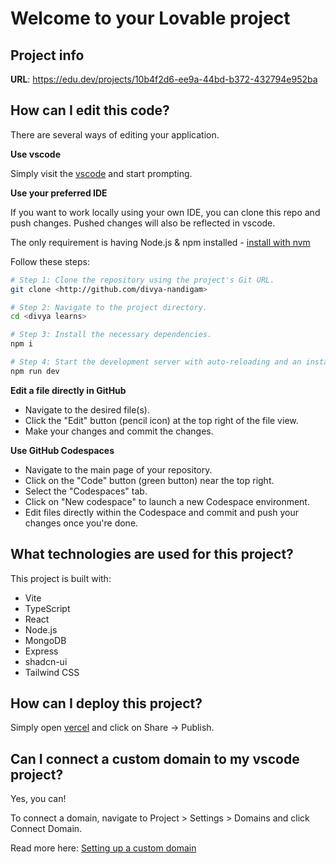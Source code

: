 # Welcome to your Lovable project

## Project info

**URL**: https://edu.dev/projects/10b4f2d6-ee9a-44bd-b372-432794e952ba

## How can I edit this code?

There are several ways of editing your application.

**Use vscode**

Simply visit the [vscode](https://vscode.dev/projects/10b4f2d6-ee9a-44bd-b372-432794e952ba) and start prompting.


**Use your preferred IDE**

If you want to work locally using your own IDE, you can clone this repo and push changes. Pushed changes will also be reflected in vscode.

The only requirement is having Node.js & npm installed - [install with nvm](https://github.com/nvm-sh/nvm#installing-and-updating)

Follow these steps:

```sh
# Step 1: Clone the repository using the project's Git URL.
git clone <http://github.com/divya-nandigam>

# Step 2: Navigate to the project directory.
cd <divya learns>

# Step 3: Install the necessary dependencies.
npm i

# Step 4: Start the development server with auto-reloading and an instant preview.
npm run dev
```

**Edit a file directly in GitHub**

- Navigate to the desired file(s).
- Click the "Edit" button (pencil icon) at the top right of the file view.
- Make your changes and commit the changes.

**Use GitHub Codespaces**

- Navigate to the main page of your repository.
- Click on the "Code" button (green button) near the top right.
- Select the "Codespaces" tab.
- Click on "New codespace" to launch a new Codespace environment.
- Edit files directly within the Codespace and commit and push your changes once you're done.

## What technologies are used for this project?

This project is built with:

- Vite
- TypeScript
- React
- Node.js
- MongoDB
- Express
- shadcn-ui
- Tailwind CSS

## How can I deploy this project?

Simply open [vercel](https://vercel.dev/projects/10b4f2d6-ee9a-44bd-b372-432794e952ba) and click on Share -> Publish.

## Can I connect a custom domain to my vscode project?

Yes, you can!

To connect a domain, navigate to Project > Settings > Domains and click Connect Domain.

Read more here: [Setting up a custom domain](https://docs.lovable.dev/features/custom-domain#custom-domain)
